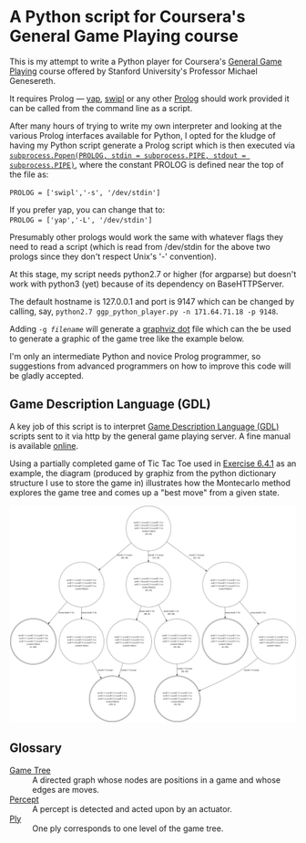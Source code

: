 <h1>A Python script for Coursera's General Game Playing course</h1>

<p>This is my attempt to write a Python player for Coursera's <a href="https://www.coursera.org/course/ggp">General Game Playing</a> course offered by Stanford University's Professor Michael Genesereth.</p>

<p>It requires Prolog &mdash; <a href="http://www.dcc.fc.up.pt/~vsc/Yap/">yap</a>, <a href="http://www.swi-prolog.org/">swipl</a> or any other <a href="http://www.gprolog.org/">Prolog</a> should work provided it can be called from the command line as a script.</p>

<p>After many hours of trying to write my own interpreter and looking at the various Prolog interfaces available for Python, I opted for the kludge of having my Python script generate a Prolog script which is then executed via <a href="https://docs.python.org/2/library/subprocess.html"><code>subprocess.Popen(PROLOG, stdin = subprocess.PIPE, stdout = subprocess.PIPE)</code></a>, where the constant PROLOG is defined near the top of the file as:</p>

<p><code>PROLOG = ['swipl','-s', '/dev/stdin']</code></p>

<p>If you prefer yap, you can change that to:<br>
<code>PROLOG = ['yap','-L', '/dev/stdin']</code></p>

<p>Presumably other prologs would work the same with whatever flags they need to read a script (which is read from /dev/stdin for the above two prologs since they don't respect Unix's '-' convention).</p>

<p>At this stage, my script needs python2.7 or higher (for argparse) but doesn't work with python3 (yet) because of its dependency on BaseHTTPServer.<p>

<p>The default hostname is 127.0.0.1 and port is 9147 which can be changed by calling, say, <code>python2.7 ggp_python_player.py -n 171.64.71.18 -p 9148</code>.</p>

<p>Adding <code>-g <i>filename</i></code> will generate a <a href ="http://www.graphviz.org/content/dot-language">graphviz dot</a> file which can the be used to generate a graphic of the game tree like the example below.</p>

<p>I'm only an intermediate Python and novice Prolog programmer, so suggestions from advanced programmers on how to improve this code will be gladly accepted.</p>

<h2>Game Description Language (GDL)</h2>

<p>A key job of this script is to interpret <a href="http://logic.stanford.edu/classes/cs227/2013/readings/gdl_spec.pdf"> Game Description Language (GDL)</a> scripts sent to it via http by the general game playing server. A fine manual is available <a href="http://logic.stanford.edu/ggp/chapters/cover.html">online</a>.</p>

<p>Using a partially completed game of Tic Tac Toe used in <a href="http://ggp.stanford.edu/applications/060401.php">Exercise 6.4.1</a> as an example, the diagram (produced by graphiz from the python dictionary structure I use to store the game in) illustrates how the Montecarlo method explores the game tree and comes up a "best move" from a given state.</p> 

<object data="tictactoe1.svg" type="image/svg+xml" width="1000">
  <p><img src="tictactoe1.png" /></p>
</object>


<h2>Glossary</h2>
<dl>
<dt><a href="https://en.wikipedia.org/wiki/Game_tree">Game Tree</a></dt>
<dd>A directed graph whose nodes are positions in a game and whose edges are moves.</dd>
<dt><a href="https://en.wikipedia.org/wiki/Percept_%28artificial_intelligence%29">Percept</a></dt>
<dd>A percept is detected and acted upon by an actuator.</dd>
<dt><a href="https://en.wikipedia.org/wiki/Ply_%28game_theory%29">Ply</a></dt>
<dd>One ply corresponds to one level of the game tree. </dd>
</dl>



